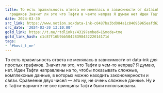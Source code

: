 ```yaml
---
title: То есть правильность ответа не менялась в зависимости от dataink для простых
  графиков Значит ли это что Тафти в чемто неправ Я думаю нет Идеи Тафти на
date: 2024-03-30
src_link: https://www.notion.so/data-ink-c0487ba3bd084a1c84695965eafd62b9
src_date: '2024-03-30 13:10:00'
gold_link: https://t.me/rtdlinks/4319?embed=1&mode=tme
gold_link_hash: c1c87f16b9bb5042839843222014171d
tags:
- '#host_t_me'
---
```


То есть правильность ответа не менялась в зависимости от data-ink для простых графиков. Значит ли это, что Тафти в чем-то неправ? Я думаю, нет. Идеи Тафти направлены на то, чтобы показывать сложные, комплексные данные, в которых можно находить закономерности и связи. Сравнение двух чисел — это ну, не очень сложные данные. Ну и в Тафти-варианте не все принципы Тафти были использованы.